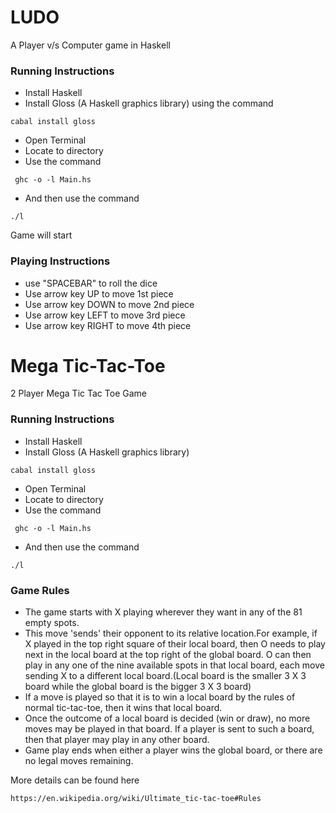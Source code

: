 # LUDO

A Player v/s Computer game in Haskell

### Running Instructions

* Install Haskell  
* Install Gloss (A Haskell graphics library) using the command

```
cabal install gloss
```

* Open Terminal  
* Locate to directory  
* Use the command  

```
 ghc -o -l Main.hs
 ```
* And then use the command

 ```
 ./l
 ```


Game will start  
### Playing Instructions  

* use "SPACEBAR" to roll the dice  
* Use arrow key UP to move 1st piece
* Use arrow key DOWN to move 2nd piece
* Use arrow key LEFT to move 3rd piece
* Use arrow key RIGHT to move 4th piece  

# Mega Tic-Tac-Toe

2 Player Mega Tic Tac Toe Game


### Running Instructions

* Install Haskell  
* Install Gloss (A Haskell graphics library) 

```
cabal install gloss
```
* Open Terminal  
* Locate to directory  
* Use the command  

```
 ghc -o -l Main.hs
 ```
* And then use the command

 ```
 ./l
 ```
 
### Game Rules 
* The game starts with X playing wherever they want in any of the 81 empty spots.
* This move 'sends' their opponent to its relative location.For example, if X played in the top right square of their local board, then O needs to play next in the local board at the top right of the global board. O can then play in any one of the nine available spots in that local board, each move sending X to a different local board.(Local board is the smaller 3 X 3 board while the global board is the bigger 3 X 3 board)
* If a move is played so that it is to win a local board by the rules of normal tic-tac-toe, then it wins that local board.
* Once the outcome of a local board is decided (win or draw), no more moves may be played in that board. If a player is sent to such a board, then that player may play in any other board.
* Game play ends when either a player wins the global board, or there are no legal moves remaining.

More details can be found here 

```
https://en.wikipedia.org/wiki/Ultimate_tic-tac-toe#Rules
```
